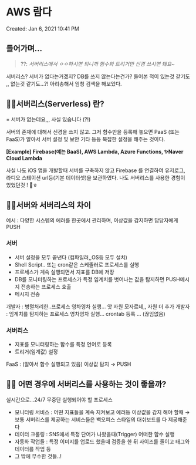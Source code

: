 # AWS 람다

Created: Jan 6, 2021 10:41 PM

## 들어가며...

> ??: *서버리스에서 ㅇㅇ하시면 되니까 함수와 트리거만 신경 쓰시면 돼요~*

서버리스? 서버가 없다는거겠지? DB를 쓰지 않는다는건가? 들어본 적이 있는것 같기도 ,, 없는것 같기도...?! 아리송해서 엄청 검색을 해보았다.

## ☝🏻서버리스(Serverless) 란?

= 서버가 없는데요,,, 사실 있습니다 (?!)

서버의 존재에 대해서 신경을 쓰지 않고. 그저 함수만을 등록해 놓으면 PaaS (또는 FaaS)가 알아서 서버 설정 및 보안 기타 등등 복잡한 설정을 해주는 것이다.

**[Example] Firebase(얘는 BaaS), AWS Lambda, Azure Functions, ✨Naver Cloud Lambda**

사실 나도 iOS 앱을 개발할때 서버를 구축하지 않고 Firebase 를 연결하여 유저로그, 라디오 스테이션 url등(기본 데이터셋)을 보관하였다. 나도 서버리스를 사용한 경험이 있었던것 ! 🤔ㅎ

## ✌🏻서버와 서버리스의 차이

예시 : 다양한 시스템의 에러를 한곳에서 관리하며, 이상값을 감지하면 담당자에게 PUSH

### 서버

- 서버 설정을 모두 끝낸다 (컴파일러,,OS등 모두 설치)
- Shell Script.. 또는 cron같은 스케줄러로 프로세스를 실행
- 프로세스가 계속 실행되면서 지표를 DB에 저장
- DB를 모니터링하는 프로세스가 특정 임계치를 벗어나는 값을 탐지하면 PUSH메시지 전송하는 프로세스 호출
- 메시지 전송

개발자 : 병렬처리한..프로세스 영차영차 실행... 앗 자원 모자르네,, 자원 더 추가
개발자 : 임계치를 탐지하는 프로세스 영차영차 실행... crontab 등록
...
(끊임없음)

### 서버리스

- 지표를 모니터링하는 함수를 특정 언어로 등록
- 트리거(임계값) 설정

FaaS : (알아서 함수 실행되고 있음) 이상값 탐지 → PUSH

## 🤟🏻 어떤 경우에 서버리스를 사용하는 것이 좋을까?

실시간으로...24/7 무중단 실행되어야 할 프로세스

- 모니터링 서비스 : 어떤 지표들을 계속 지켜보고 에러등 이상값을 감지 해야 할때 → 보통 서버리스를 제공하는 서비스들은 백오피스 스타일의 대쉬보드를 다 제공해준다
- 데이터 크롤링 : SNS에서 특정 단어가 나왔을때(Trigger) 어떠한 함수 실행
- 자동화 작업들 : 특정 이미지를 업로드 했을때 검증을 한 뒤 사이즈를 줄이고 태그와 데이터를 작업 등
- 그 밖에 무수한 것들..!